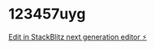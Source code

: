 # 123457uyg

[Edit in StackBlitz next generation editor ⚡️](https://stackblitz.com/~/github.com/afgtdotcom/123457uyg)
